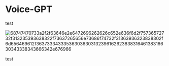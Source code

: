 # Voice-GPT


test

![68747470733a2f2f63646e2e6472696262626c652e636f6d2f75736572732f313235393638322f73637265656e73686f74732f31363936323838302f6d656469612f36373334333536303630313239616262383831646138316630343338343666342e676966](https://github.com/QC20/VUI-GPT-Voice-Assistant-Wizard/assets/36644388/36fbea24-d6cf-46bb-9dce-d39b6a30df0c)


test
